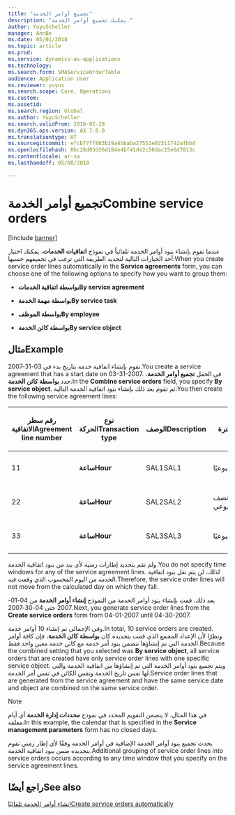 ```yaml
---
title: "تجميع أوامر الخدمة"
description: "يمكنك تجميع أوامر الخدمة."
author: YuyuScheller
manager: AnnBe
ms.date: 05/01/2018
ms.topic: article
ms.prod: 
ms.service: dynamics-ax-applications
ms.technology: 
ms.search.form: SMAServiceOrderTable
audience: Application User
ms.reviewer: yuyus
ms.search.scope: Core, Operations
ms.custom: 
ms.assetid: 
ms.search.region: Global
ms.author: YuyuScheller
ms.search.validFrom: 2016-02-28
ms.dyn365.ops.version: AX 7.0.0
ms.translationtype: HT
ms.sourcegitcommit: efcb77ff883b29a4bbaba27551e02311742afbbd
ms.openlocfilehash: 8bc28d03d36d184e4bf41de2c50dac15e6d7813c
ms.contentlocale: ar-sa
ms.lasthandoff: 05/08/2018

---
```


# <a name="combine-service-orders"></a><span data-ttu-id="cc459-103">تجميع أوامر الخدمة</span><span class="sxs-lookup"><span data-stu-id="cc459-103">Combine service orders</span></span>   

[!include [banner](../includes/banner.md)]


<span data-ttu-id="cc459-104">عندما تقوم بإنشاء بنود أوامر الخدمة تلقائياً في نموذج **اتفاقيات الخدمات**، يمكنك اختيار أحد الخيارات التالية لتحديد الطريقة التي ترغب في تجميعهم حسبها:</span><span class="sxs-lookup"><span data-stu-id="cc459-104">When you create service order lines automatically in the **Service agreements** form, you can choose one of the following options to specify how you want to group them:</span></span>

  - <span data-ttu-id="cc459-105">**بواسطة اتفاقية الخدمات**</span><span class="sxs-lookup"><span data-stu-id="cc459-105">**By service agreement**</span></span>

  - <span data-ttu-id="cc459-106">**بواسطة مهمة الخدمة**</span><span class="sxs-lookup"><span data-stu-id="cc459-106">**By service task**</span></span>

  - <span data-ttu-id="cc459-107">**بواسطة الموظف**</span><span class="sxs-lookup"><span data-stu-id="cc459-107">**By employee**</span></span>

  - <span data-ttu-id="cc459-108">**بواسطة كائن الخدمة**</span><span class="sxs-lookup"><span data-stu-id="cc459-108">**By service object**</span></span>

## <a name="example"></a><span data-ttu-id="cc459-109">مثال</span><span class="sxs-lookup"><span data-stu-id="cc459-109">Example</span></span>

<span data-ttu-id="cc459-110">تقوم بإنشاء اتفاقية خدمة بتاريخ بدء في 03-31-2007.</span><span class="sxs-lookup"><span data-stu-id="cc459-110">You create a service agreement that has a start date on 03-31-2007.</span></span> <span data-ttu-id="cc459-111">في الحقل **تجميع أوامر الخدمة**، حدد **بواسطة كائن الخدمة**.</span><span class="sxs-lookup"><span data-stu-id="cc459-111">In the **Combine service orders** field, you specify **By service object**.</span></span> <span data-ttu-id="cc459-112">ثم تقوم بعد ذلك بإنشاء بنود اتفاقية الخدمة التالية:</span><span class="sxs-lookup"><span data-stu-id="cc459-112">You then create the following service agreement lines:</span></span>

<table style="width:100%;">
<colgroup>
<col style="width: 16%" />
<col style="width: 16%" />
<col style="width: 16%" />
<col style="width: 16%" />
<col style="width: 16%" />
<col style="width: 16%" />
</colgroup>
<thead>
<tr class="header">
<th><p><span data-ttu-id="cc459-113">رقم سطر الاتفاقية</span><span class="sxs-lookup"><span data-stu-id="cc459-113">Agreement line number</span></span></p></th>
<th><p><span data-ttu-id="cc459-114">نوع الحركة</span><span class="sxs-lookup"><span data-stu-id="cc459-114">Transaction type</span></span></p></th>
<th><p><span data-ttu-id="cc459-115">الوصف</span><span class="sxs-lookup"><span data-stu-id="cc459-115">Description</span></span></p></th>
<th><p><span data-ttu-id="cc459-116">الفترة</span><span class="sxs-lookup"><span data-stu-id="cc459-116">Interval</span></span></p></th>
<th><p><span data-ttu-id="cc459-117">كائن الخدمة</span><span class="sxs-lookup"><span data-stu-id="cc459-117">Service object</span></span></p></th>
<th><p><span data-ttu-id="cc459-118">تاريخ البدء</span><span class="sxs-lookup"><span data-stu-id="cc459-118">Start date</span></span></p></th>
</tr>
</thead>
<tbody>
<tr class="odd">
<td><p><span data-ttu-id="cc459-119">1</span><span class="sxs-lookup"><span data-stu-id="cc459-119">1</span></span></p></td>
<td><p><span data-ttu-id="cc459-120"><strong>ساعة</strong></span><span class="sxs-lookup"><span data-stu-id="cc459-120"><strong>Hour</strong></span></span></p></td>
<td><p><span data-ttu-id="cc459-121">SAL1</span><span class="sxs-lookup"><span data-stu-id="cc459-121">SAL1</span></span></p></td>
<td><p><span data-ttu-id="cc459-122">أسبوعيًا</span><span class="sxs-lookup"><span data-stu-id="cc459-122">Weekly</span></span></p></td>
<td><p><span data-ttu-id="cc459-123">X1-</span><span class="sxs-lookup"><span data-stu-id="cc459-123">X-1</span></span></p></td>
<td><p><span data-ttu-id="cc459-124">01/04/2007</span><span class="sxs-lookup"><span data-stu-id="cc459-124">04-01-2007</span></span></p></td>
</tr>
<tr class="even">
<td><p><span data-ttu-id="cc459-125">2</span><span class="sxs-lookup"><span data-stu-id="cc459-125">2</span></span></p></td>
<td><p><span data-ttu-id="cc459-126"><strong>ساعة</strong></span><span class="sxs-lookup"><span data-stu-id="cc459-126"><strong>Hour</strong></span></span></p></td>
<td><p><span data-ttu-id="cc459-127">SAL2</span><span class="sxs-lookup"><span data-stu-id="cc459-127">SAL2</span></span></p></td>
<td><p><span data-ttu-id="cc459-128">نصف أسبوعي</span><span class="sxs-lookup"><span data-stu-id="cc459-128">Biweekly</span></span></p></td>
<td><p><span data-ttu-id="cc459-129">X-2</span><span class="sxs-lookup"><span data-stu-id="cc459-129">X-2</span></span></p></td>
<td><p><span data-ttu-id="cc459-130">01/04/2007</span><span class="sxs-lookup"><span data-stu-id="cc459-130">04-01-2007</span></span></p></td>
</tr>
<tr class="odd">
<td><p><span data-ttu-id="cc459-131">3</span><span class="sxs-lookup"><span data-stu-id="cc459-131">3</span></span></p></td>
<td><p><span data-ttu-id="cc459-132"><strong>ساعة</strong></span><span class="sxs-lookup"><span data-stu-id="cc459-132"><strong>Hour</strong></span></span></p></td>
<td><p><span data-ttu-id="cc459-133">SAL3</span><span class="sxs-lookup"><span data-stu-id="cc459-133">SAL3</span></span></p></td>
<td><p><span data-ttu-id="cc459-134">أسبوعيًا</span><span class="sxs-lookup"><span data-stu-id="cc459-134">Weekly</span></span></p></td>
<td><p><span data-ttu-id="cc459-135">X-2</span><span class="sxs-lookup"><span data-stu-id="cc459-135">X-2</span></span></p></td>
<td><p><span data-ttu-id="cc459-136">01/04/2007</span><span class="sxs-lookup"><span data-stu-id="cc459-136">04-01-2007</span></span></p></td>
</tr>
</tbody>
</table>


<span data-ttu-id="cc459-137">ولم تقم بتحديد إطارات زمنية لأي بند من بنود اتفاقية الخدمة.</span><span class="sxs-lookup"><span data-stu-id="cc459-137">You do not specify time windows for any of the service agreement lines.</span></span> <span data-ttu-id="cc459-138">لذلك، لن يتم نقل بنود اتفاقية الخدمة من اليوم المحسوب الذي وقعت فيه.</span><span class="sxs-lookup"><span data-stu-id="cc459-138">Therefore, the service order lines will not move from the calculated day on which they fall.</span></span>

<span data-ttu-id="cc459-139">بعد ذلك، قمت بإنشاء بنود أوامر الخدمة من النموذج **إنشاء أوامر الخدمة** من 04-01-2007 حتى 04-30-2007.</span><span class="sxs-lookup"><span data-stu-id="cc459-139">Next, you generate service order lines from the **Create service orders** form from 04-01-2007 until 04-30-2007.</span></span>

<span data-ttu-id="cc459-140">وفي الإجمالي تم إنشاء 10 أوامر خدمة.</span><span class="sxs-lookup"><span data-stu-id="cc459-140">In total, 10 service orders are created.</span></span> <span data-ttu-id="cc459-141">ونظرًا لأن الإعداد المجمع الذي قمت بتحديده كان **بواسطة كائن الخدمة**، فإن كافة أوامر الخدمة التي تم إنشاؤها تتضمن بنود أمر خدمة مع كائن خدمة معين واحد فقط.</span><span class="sxs-lookup"><span data-stu-id="cc459-141">Because the combined setting that you selected was **By service object**, all service orders that are created have only service order lines with one specific service object.</span></span> <span data-ttu-id="cc459-142">ويتم تجميع بنود أوامر الخدمة التي تم إنشاؤها من اتفاقية الخدمة والتي لها نفس تاريخ الخدمة ونفس الكائن في نفس أمر الخدمة.</span><span class="sxs-lookup"><span data-stu-id="cc459-142">Service order lines that are generated from the service agreement and have the same service date and object are combined on the same service order.</span></span>


> [!NOTE]
> <P><span data-ttu-id="cc459-143">في هذا المثال، لا يتضمن التقويم المحدد في نموذج <STRONG>محددات إدارة الخدمة</STRONG> أي أيام مغلقة.</span><span class="sxs-lookup"><span data-stu-id="cc459-143">In this example, the calendar that is specified in the <STRONG>Service management parameters</STRONG> form has no closed days.</span></span></P>



<span data-ttu-id="cc459-144">يحدث تجميع بنود أوامر الخدمة الإضافية في أوامر الخدمة وفقًا لأي إطار زمني تقوم بتحديده ضمن بنود اتفاقية الخدمة.</span><span class="sxs-lookup"><span data-stu-id="cc459-144">Additional grouping of service order lines into service orders occurs according to any time window that you specify on the service agreement lines.</span></span>

## <a name="see-also"></a><span data-ttu-id="cc459-145">راجع أيضًا</span><span class="sxs-lookup"><span data-stu-id="cc459-145">See also</span></span>

[<span data-ttu-id="cc459-146">إنشاء أوامر الخدمة تلقائيًا</span><span class="sxs-lookup"><span data-stu-id="cc459-146">Create service orders automatically</span></span>](create-service-orders-automatically.md)

  



